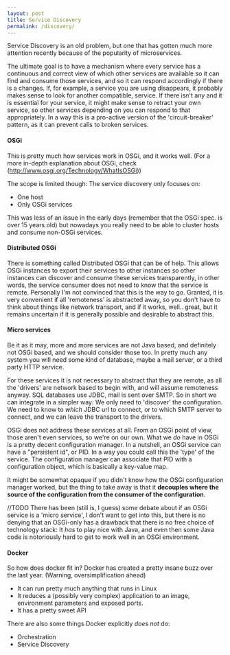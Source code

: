 ```yaml
---
layout: post
title: Service Discovery
permalink: /discovery/
---
```

Service Discovery is an old problem, but one that has gotten much more attention recently because of the popularity of microservices.

The ultimate goal is to have a mechanism where every service has a continuous and correct view of which other services are available so it can find and consume those services, and so it can respond accordingly if there is a changes. If, for example, a service you are using disappears, it probably makes sense to look for another compatible, service. If there isn't any and it is essential for your service, it might make sense to retract your own service, so other services depending on you can respond to that appropriately. In a way this is a pro-active version of the 'circuit-breaker' pattern, as it can prevent calls to broken services.

#### OSGi

This is pretty much how services work in OSGi, and it works well. (For a more in-depth explanation about OSGi, check (http://www.osgi.org/Technology/WhatIsOSGi))

The scope is limited though: The service discovery only focuses on:

 - One host
 - Only OSGi services

This was less of an issue in the early days (remember that the OSGi spec. is over 15 years old) but nowadays you really need to be able to cluster hosts and consume non-OSGi services.

#### Distributed OSGi
There is something called Distributed OSGi that can be of help. This allows OSGi instances to export their services to other instances so other instances can discover and consume these services transparently, in other words, the service consumer does not need to know that the service is remote. Personally I'm not convinced that this is the way to go. Granted, it is very convenient if all 'remoteness' is abstracted away, so you don't have to think about things like network transport, and if it works, well.. great, but it remains uncertain if it is generally possible and desirable to abstract this.

#### Micro services
Be it as it may, more and more services are not Java based, and definitely not OSGi based, and we should consider those too. In pretty much any system you will need some kind of database, maybe a mail server, or a third party HTTP service.

For these services it is not necessary to abstract that they are remote, as all the 'drivers' are network based to begin with, and will assume remoteness anyway. SQL databases use JDBC, mail is sent over SMTP. So in short we can integrate in a simpler way: We only need to 'discover' the configuration. We need to know to *which* JDBC url to connect, or to which SMTP server to connect, and we can leave the transport to the drivers.

OSGi does not address these services at all. From an OSGi point of view, those aren't even services, so we're on our own. What we *do* have in OSGi is a pretty decent configuration manager. In a nutshell, an OSGi service can have a "persistent id", or PID. In a way you could call this the 'type' of the service. The configuration manager can associate that PID with a configuration object, which is basically a key-value map.

It might be somewhat opaque if you didn't know how the OSGi configuration manager worked, but the thing to take away is that it **decouples where the source of the configuration from the consumer of the configuration**.  

//TODO
There has been (still is, I guess) some debate about if an OSGi service is a 'micro service', I don't want to get into this, but there is no denying that an OSGi-only has a drawback that there is no free choice of technology stack: It *has* to play nice with Java, and even then some Java code is notoriously hard to get to work well in an OSGi environment.



#### Docker
So how does docker fit in? Docker has created a pretty insane buzz over the last year.
(Warning, oversimplification ahead)

 - It can run pretty much anything that runs in Linux
 - It reduces a (possibly very complex) application to an image, environment parameters and exposed ports.
 - It has a pretty sweet API

There are also some things Docker explicitly *does not* do:
 - Orchestration
 - Service Discovery
 
